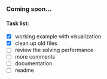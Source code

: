 ### Coming soon...
#### Task list:
- [x] working example with visualization
- [x] clean up old files
- [ ] review the solving performance
- [ ] more comments
- [ ] documentation
- [ ] readme
